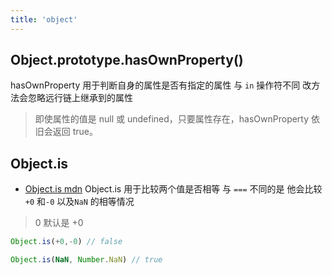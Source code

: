 ```yaml
---
title: 'object'
---
```


## Object.prototype.hasOwnProperty()

hasOwnProperty 用于判断自身的属性是否有指定的属性 与 `in` 操作符不同 改方法会忽略远行链上继承到的属性

> 即使属性的值是 null 或 undefined，只要属性存在，hasOwnProperty 依旧会返回 true。


## Object.is
- [Object.is mdn](https://developer.mozilla.org/en-US/docs/Web/JavaScript/Reference/Global_Objects/Object/is#description)
Object.is 用于比较两个值是否相等 与
`===` 不同的是 他会比较`+0` 和`-0`
以及`NaN` 的相等情况

> 0 默认是 +0
```js
Object.is(+0,-0) // false

Object.is(NaN, Number.NaN) // true
```